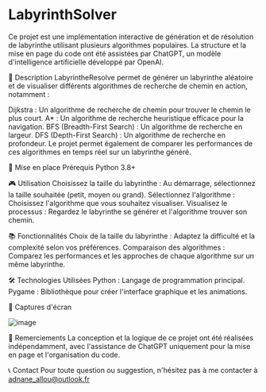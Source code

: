 # LabyrinthSolver
Ce projet est une implémentation interactive de génération et de résolution de labyrinthe utilisant plusieurs algorithmes populaires. La structure et la mise en page du code ont été assistées par ChatGPT, un modèle d'intelligence artificielle développé par OpenAI.

📜 Description
LabyrintheResolve permet de générer un labyrinthe aléatoire et de visualiser différents algorithmes de recherche de chemin en action, notamment :

Dijkstra : Un algorithme de recherche de chemin pour trouver le chemin le plus court.
A* : Un algorithme de recherche heuristique efficace pour la navigation.
BFS (Breadth-First Search) : Un algorithme de recherche en largeur.
DFS (Depth-First Search) : Un algorithme de recherche en profondeur.
Le projet permet également de comparer les performances de ces algorithmes en temps réel sur un labyrinthe généré.

🚀 Mise en place
Prérequis
Python 3.8+

🎮 Utilisation
Choisissez la taille du labyrinthe : Au démarrage, sélectionnez la taille souhaitée (petit, moyen ou grand).
Sélectionnez l'algorithme : Choisissez l'algorithme que vous souhaitez visualiser.
Visualisez le processus : Regardez le labyrinthe se générer et l'algorithme trouver son chemin.

📚 Fonctionnalités
Choix de la taille du labyrinthe : Adaptez la difficulté et la complexité selon vos préférences.
Comparaison des algorithmes : Comparez les performances et les approches de chaque algorithme sur un même labyrinthe.

🛠️ Technologies Utilisées
Python : Langage de programmation principal.
Pygame : Bibliothèque pour créer l'interface graphique et les animations.

📸 Captures d'écran

![image](https://github.com/user-attachments/assets/c8a00c2c-39dc-4906-9987-0c157b48ac17)


📄 Remerciements
La conception et la logique de ce projet ont été réalisées indépendamment, avec l'assistance de ChatGPT uniquement pour la mise en page et l'organisation du code.

📞 Contact
Pour toute question ou suggestion, n'hésitez pas à me contacter à adnane_allou@outlook.fr 
